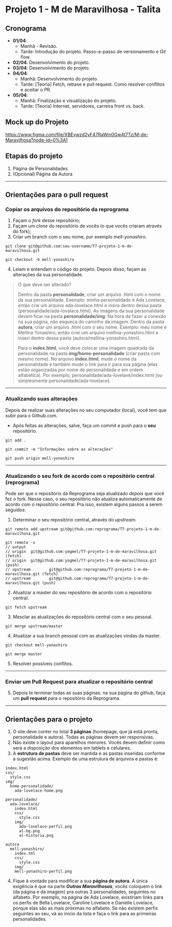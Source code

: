 # Projeto 1 - M de Maravilhosa - Talita
 
## Cronograma
- **01/04**: 
  - Manhã - Revisão.
  - Tarde: Introdução do projeto. Passo-a-passo de versionamento e *Git* flow.
- **02/04**: Desenvolvimento do projeto.
- **03/04**:  Desenvolvimento do projeto.
- **04/04**:
  - Manhã: Desenvolvimento do projeto.
  - Tarde: [Teoria] Fetch, rebase e pull request. Como resolver conflitos e aceitar o PR.
- **05/04**:
  - Manhã: Finalização e visualização do projeto.
  - Tarde: [Teoria] Internet, servidores, carreira front vs. back.

## Mock up do Projeto
https://www.figma.com/file/XBEywzd2yF47RaWm0Gw4t7Tz/M-de-Maravilhosa?node-id=0%3A1


## Etapas do projeto
1. Página de Personalidades
2. (Opcional) Página da Autora

---------------


## Orientações para o pull request
### Copiar os arquivos do repositório da reprograma
1. Façam o _fork_ desse repositório;
2. Façam um _clone_ do repositório de vocês (o que vocês criaram através do fork);
3. Criar um branch com o seu nome, por exemplo *mell-yonashiro*.
```
git clone git@github.com:seu-username/T7-projeto-1-m-de-maravilhosa.git

git checkout -b mell-yonashiro
```

4. Leiam e entendam o código do projeto. Depois disso, façam as alterações da sua personalidade.


> O que deve ser alterado?
>
> Dentro da pasta **personalidade**, criar um arquivo .html com o nome da sua personalidade. Exemplo: minha personalidade é Ada Lovelace, então crie um arquivo ada-lovelace.html e insira dentro dessa pasta (personalidade/ada-lovalace.html). As imagens da sua personalidade devem ficar na pasta **personalidade/img**. Na hora de fazer a conexão na sua página, não esqueça do caminho da imagem.
> Dentro da pasta **autora**, criar um arquivo .html com o seu nome. Exemplo: meu nome é Mellina Yonashiro, então criei um arquivo mellina-yonashiro.html e inseri dentro dessa pasta (autora/mellina-yonashiro.html).
>
> Para o **index.html**, você deve colocar uma imagem quadrada da personalidade na pasta **img/home-personalidade** (criar pasta com mesmo nome). No arquivo **index.html**, mude o nome da personalidade e também mude o link para ir para sua página (elas estão organizadas por nome de personalidade e em ordem alfabética). Por exemplo, personalidade/ada-lovelave/index.html (ou simplesmente personalidade/ada-lovelace).
>

----------

### Atualizando suas alterações
Depois de realizar suas alterações no seu computador (local), você tem que subir para o Github.com.
* Após feitas as alterações, salve, faça um commit e push para o **seu** repositório.
```
git add .

git commit -m "Informações sobre as alterações"

git push origin mell-yonashiro

```

---------------

### Atualizando o seu fork de acordo com o repositório central (reprograma)
Pode ser que o repositório da Reprograma seja atualizado *depois* que você fez o fork. Nesse caso, o seu repositório não atualiza automaticamente de acordo com o repositório central. Pra isso, existem alguns passos a serem seguidos.
1. Determinar o seu repositório central, através do *upstream*.
```
git remote add upstream git@github.com:reprograma/T7-projeto-1-m-de-maravilhosa.git

git remote -v 
// output
// origin  git@github.com:yogmel/T7-projeto-1-m-de-maravilhosa.git (fetch)
// origin  git@github.com:yogmel/T7-projeto-1-m-de-maravilhosa.git (push)
// upstream        git@github.com:reprograma/T7-projeto-1-m-de-maravilhosa.git (fetch)
// upstream        git@github.com:reprograma/T7-projeto-1-m-de-maravilhosa.git (push)
```
2. Atualizar a master do seu repositório de acordo com o repositório central.
```
git fetch upstream
```
3. Mesclar as atualizações do repositório central com o seu pessoal.
```
git merge upstream/master
```
4. Atualizar a sua branch pessoal com as atualizações vindas da master.
```
git checkout mell-yonashiro

git merge master
```
5. Resolver possíveis conflitos.

-------------

### Enviar um Pull Request para atualizar o repositório central

5. Depois te terminar todas as suas páginas: na sua página do github, faça um **pull request** para o repositório da Reprograma.


---------------


## Orientações para o projeto
1. O site deve conter no total **3 páginas** (homepage, que já está pronta, personalidade e autora). Todas as páginas devem ser responsivas.
2. Não existe o layout para aparelhos menores. Vocês devem definir como será a disposição dos elementos em tablets e celulares.
3. A **estrutura de pastas** deve ser mantida e as pastas inseridas conforme a sugestão acima. Exemplo de uma estrutura de arquivos e pastas é:
```
index.html
css/
  style.css
img/
  home-personalidade/
    ada-lovelace-home.png

personalidade/
  ada-lovelace/
    index.html
    css/
      style.css
    img/
      ada-lovelace-perfil.png
      al-bg.png
      al-historia.png

autora
  mell-yonashiro/
    index.tml
    css/
      style.css
    img/
    mell-yonashiro-perfil.png
```
4. Fique à vontade para modificar a sua **página de autora**. A única exigência é que na parte ***Outras Maravilhosas***, vocês coloquem o link (da página e da imagem) pra outras 3 personalidades, seguintes no alfabeto. Por exemplo, na página de Ada Lovelace, existiriam links para os perfis de Bella Lovelace, Caroline Lovelace e Danielle Lovelace, porque elas são as mais próximas no alfabeto. Se não existem perfis seguintes ao seu, vá ao início da lista e faça o link para as primeiras personalidades.
